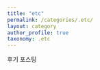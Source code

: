 ```yaml
---
title: "etc"
permalink: /categories/.etc/
layout: category
author_profile: true
taxonomy: .etc
---
```


후기 포스팅
